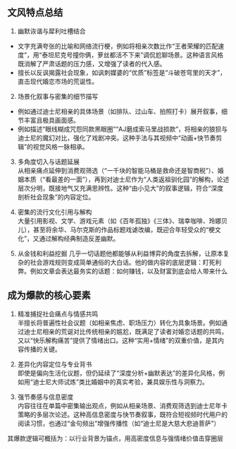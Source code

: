 ## 文风特点总结

1. 幽默诙谐与犀利吐槽结合  
- 文字充满夸张的比喻和网络流行梗，例如将相亲次数比作“王者荣耀的匹配速度”，用“泰坦尼克号撞你俩，萝丝都活不下来”调侃尬聊场景。这种语言风格既消解了严肃话题的压力感，又增强了读者的代入感。
- 擅长以反讽揭露社会现象，如讽刺媒婆的“优质”标签是“斗破苍穹里的天才”，直击现代婚恋市场的荒诞性。

2. 场景化叙事与密集的细节描写  
- 例如通过迪士尼相亲的具体场景（如排队、过山车、拍照打卡）展开叙事，细节丰富且极具画面感。
- 例如描述“眼线糊成咒怨同款黑眼圈”“AJ磨成索马里战损款”，将相亲的狼狈与迪士尼的魔幻对比，强化了戏剧冲突。这种手法与其视频中“动画+快节奏剪辑”的视觉风格一脉相承。

3. 多角度切入与话题延展  
   从相亲痛点延伸到消费观筛选（“一千块的智能马桶是救命还是智商税”）、婚姻本质（“看最差的一面”），再到对迪士尼作为“人类返祖驯化园”的解构，论述层次分明，既接地气又充满思辨性。这种“由小见大”的叙事逻辑，符合“深度剖析社会现象”的内容定位。

4. 密集的流行文化引用与解构  
   大量引用影视、文学、游戏元素（如《百年孤独》《三体》、瑞幸咖啡、玲娜贝儿），甚至将余华、马尔克斯的作品标题戏谑改编，既迎合年轻受众的“梗文化”，又通过解构经典制造反差幽默。

5. 从金钱和利益挖掘
几乎一切话题他都能够从利益博弈的角度去拆解，让原本复杂的社会游戏规则变成简单通俗的大白话。他的做内容的底层逻辑：盯死利弊。例如文章会表达最务实的话题：如何赚钱，以及财富到底会给人带来什么


## 成为爆款的核心要素
1. 精准捕捉社会痛点与情感共鸣  
   半擅长将普遍性社会议题（如相亲焦虑、职场压力）转化为具象场景。例如通过迪士尼相亲的荒诞对比传统相亲的尴尬，既满足了读者对婚恋话题的共鸣，又以“快乐解构痛苦”提供了情绪出口。这种“实用+情绪”的双重价值，是其内容传播的关键。

2. 差异化内容定位与专业背书  
   即使是偏向生活化议题，但仍延续了“深度分析+幽默表达”的差异化风格，例如用“迪士尼大师试炼”类比婚姻中的真实考验，兼具娱乐性与洞察力。

3. 强节奏感与信息密度  
   内容往往在单篇中密集输出观点，例如从相亲场景、消费观筛选到迪士尼年卡策略的多层次论述。这种高信息密度与快节奏叙事，既符合短视频时代用户的阅读习惯，也通过“金句频出”增强传播性（如“迪士尼是大慈大悲迪菩萨”）

其爆款逻辑可概括为：以行业背景为锚点，用高密度信息与强情绪价值击穿圈层

